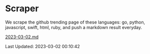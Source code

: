 # Scraper

We scrape the github trending page of these languages: go, python, javascript, swift, html, ruby, and push a markdown result everyday.

[2023-03-02.md](https://github.com/henson/Scraper/blob/master/2023-03-02.md)

Last Updated: 2023-03-02 00:10:42